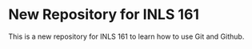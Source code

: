 # New Repository for INLS 161

This is a new repository for INLS 161 to learn how to use Git and Github.
